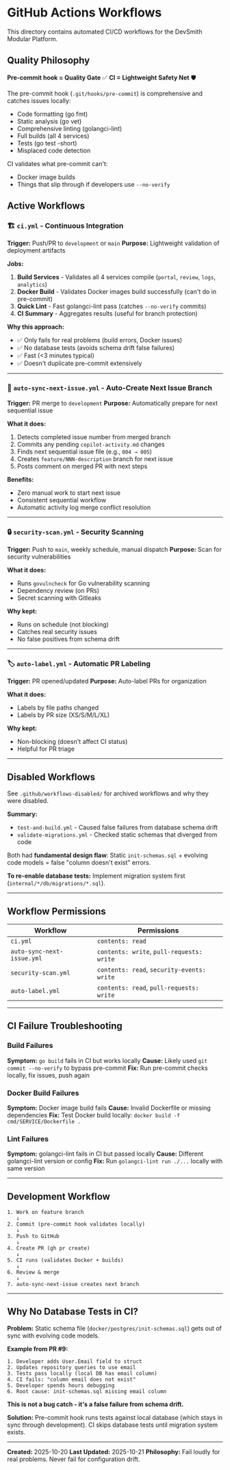 # GitHub Actions Workflows

This directory contains automated CI/CD workflows for the DevSmith Modular Platform.

## Quality Philosophy

**Pre-commit hook = Quality Gate** ✅
**CI = Lightweight Safety Net** 🛡️

The pre-commit hook (`.git/hooks/pre-commit`) is comprehensive and catches issues locally:
- Code formatting (go fmt)
- Static analysis (go vet)
- Comprehensive linting (golangci-lint)
- Full builds (all 4 services)
- Tests (go test -short)
- Misplaced code detection

CI validates what pre-commit can't:
- Docker image builds
- Things that slip through if developers use `--no-verify`

## Active Workflows

### 🏗️ `ci.yml` - Continuous Integration
**Trigger:** Push/PR to `development` or `main`
**Purpose:** Lightweight validation of deployment artifacts

**Jobs:**
1. **Build Services** - Validates all 4 services compile (`portal`, `review`, `logs`, `analytics`)
2. **Docker Build** - Validates Docker images build successfully (can't do in pre-commit)
3. **Quick Lint** - Fast golangci-lint pass (catches `--no-verify` commits)
4. **CI Summary** - Aggregates results (useful for branch protection)

**Why this approach:**
- ✅ Only fails for real problems (build errors, Docker issues)
- ✅ No database tests (avoids schema drift false failures)
- ✅ Fast (<3 minutes typical)
- ✅ Doesn't duplicate pre-commit extensively

---

### 🔄 `auto-sync-next-issue.yml` - Auto-Create Next Issue Branch
**Trigger:** PR merge to `development`
**Purpose:** Automatically prepare for next sequential issue

**What it does:**
1. Detects completed issue number from merged branch
2. Commits any pending `copilot-activity.md` changes
3. Finds next sequential issue file (e.g., `004 → 005`)
4. Creates `feature/NNN-description` branch for next issue
5. Posts comment on merged PR with next steps

**Benefits:**
- Zero manual work to start next issue
- Consistent sequential workflow
- Automatic activity log merge conflict resolution

---

### 🔒 `security-scan.yml` - Security Scanning
**Trigger:** Push to `main`, weekly schedule, manual dispatch
**Purpose:** Scan for security vulnerabilities

**What it does:**
- Runs `govulncheck` for Go vulnerability scanning
- Dependency review (on PRs)
- Secret scanning with Gitleaks

**Why kept:**
- Runs on schedule (not blocking)
- Catches real security issues
- No false positives from schema drift

---

### 🏷️ `auto-label.yml` - Automatic PR Labeling
**Trigger:** PR opened/updated
**Purpose:** Auto-label PRs for organization

**What it does:**
- Labels by file paths changed
- Labels by PR size (XS/S/M/L/XL)

**Why kept:**
- Non-blocking (doesn't affect CI status)
- Helpful for PR triage

---

## Disabled Workflows

See `.github/workflows-disabled/` for archived workflows and why they were disabled.

**Summary:**
- `test-and-build.yml` - Caused false failures from database schema drift
- `validate-migrations.yml` - Checked static schemas that diverged from code

Both had **fundamental design flaw**: Static `init-schemas.sql` + evolving code models = false "column doesn't exist" errors.

**To re-enable database tests:** Implement migration system first (`internal/*/db/migrations/*.sql`).

---

## Workflow Permissions

| Workflow | Permissions |
|----------|-------------|
| `ci.yml` | `contents: read` |
| `auto-sync-next-issue.yml` | `contents: write`, `pull-requests: write` |
| `security-scan.yml` | `contents: read`, `security-events: write` |
| `auto-label.yml` | `contents: read`, `pull-requests: write` |

---

## CI Failure Troubleshooting

### Build Failures
**Symptom:** `go build` fails in CI but works locally
**Cause:** Likely used `git commit --no-verify` to bypass pre-commit
**Fix:** Run pre-commit checks locally, fix issues, push again

### Docker Build Failures
**Symptom:** Docker image build fails
**Cause:** Invalid Dockerfile or missing dependencies
**Fix:** Test Docker build locally: `docker build -f cmd/SERVICE/Dockerfile .`

### Lint Failures
**Symptom:** golangci-lint fails in CI but passed locally
**Cause:** Different golangci-lint version or config
**Fix:** Run `golangci-lint run ./...` locally with same version

---

## Development Workflow

```
1. Work on feature branch
   ↓
2. Commit (pre-commit hook validates locally)
   ↓
3. Push to GitHub
   ↓
4. Create PR (gh pr create)
   ↓
5. CI runs (validates Docker + builds)
   ↓
6. Review & merge
   ↓
7. auto-sync-next-issue creates next branch
```

---

## Why No Database Tests in CI?

**Problem:** Static schema file (`docker/postgres/init-schemas.sql`) gets out of sync with evolving code models.

**Example from PR #9:**
```
1. Developer adds User.Email field to struct
2. Updates repository queries to use email
3. Tests pass locally (local DB has email column)
4. CI fails: "column email does not exist"
5. Developer spends hours debugging
6. Root cause: init-schemas.sql missing email column
```

**This is not a bug catch - it's a false failure from schema drift.**

**Solution:** Pre-commit hook runs tests against local database (which stays in sync through development). CI skips database tests until migration system exists.

---

**Created:** 2025-10-20
**Last Updated:** 2025-10-21
**Philosophy:** Fail loudly for real problems. Never fail for configuration drift.
